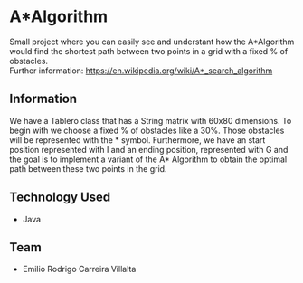 # A*Algorithm
Small project where you can easily see and understant how the A*Algorithm would find the shortest path between two points in a grid with a fixed % of obstacles.<br>
Further information: https://en.wikipedia.org/wiki/A*_search_algorithm

## Information
We have a Tablero class that has a String matrix with 60x80 dimensions. To begin with we choose a fixed % of obstacles like a 30%. Those obstacles will be represented with the * symbol. Furthermore, we have an start position represented with I and an ending position, represented with G and the goal is to implement a variant of the A* Algorithm to obtain the optimal path between these two points in the grid.

## Technology Used
- Java

## Team
- Emilio Rodrigo Carreira Villalta
